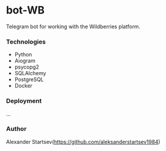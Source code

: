 # bot-WB
Telegram bot for working with the Wildberries platform.

### Technologies
- Python
- Aiogram
- psycopg2
- SQLAlchemy
- PostgreSQL
- Docker

### Deployment
...

### Author
Alexander Startsev(https://github.com/aleksanderstartsev1984)
